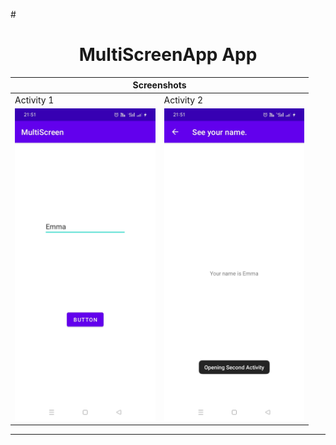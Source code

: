 #<h1 align="center"> MultiScreenApp App</h1>
<table align="center">
    <thead>
        <tr>
          <th colspan="2"><b>Screenshots</b></th>
        </tr>
    </thead>
    <tbody>
        <tr>
            <td>Activity 1</td>
            <td>Activity 2</td>
        </tr>
        <tr>
            <td><img src="MS1.jpeg" widht="300" height ="500"></td>
            <td><img src="MS2.jpeg" widht="300" height="500"></td>
        </tr>
    </tbody>
</table>
<hr size="4" noshade="">
